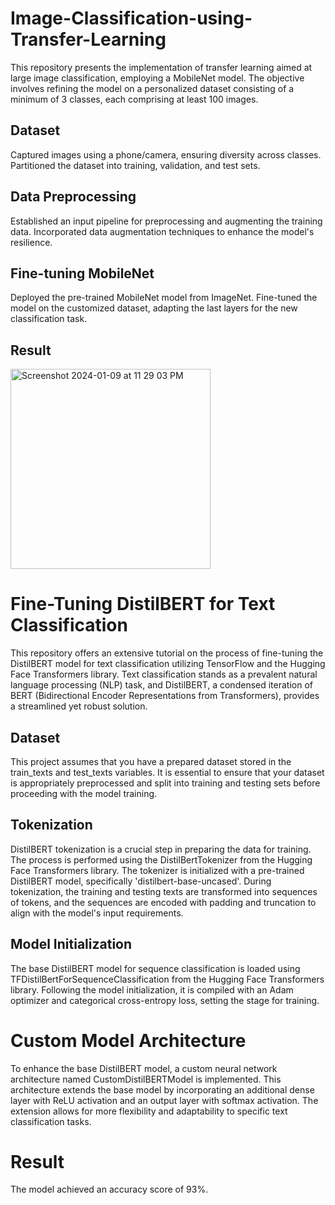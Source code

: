 # Image-Classification-using-Transfer-Learning

This repository presents the implementation of transfer learning aimed at large image classification, employing a MobileNet model. The objective involves refining the model on a personalized dataset consisting of a minimum of 3 classes, each comprising at least 100 images.

## Dataset
Captured images using a phone/camera, ensuring diversity across classes.
Partitioned the dataset into training, validation, and test sets.

## Data Preprocessing
Established an input pipeline for preprocessing and augmenting the training data.
Incorporated data augmentation techniques to enhance the model's resilience.

## Fine-tuning MobileNet
Deployed the pre-trained MobileNet model from ImageNet.
Fine-tuned the model on the customized dataset, adapting the last layers for the new classification task.

## Result
<img width="320" alt="Screenshot 2024-01-09 at 11 29 03 PM" src="https://github.com/YuktaMuthreja/Image-Classification-using-Transfer-Learning/assets/145282953/90b70157-6f88-4a7c-bc2b-08e150fa6ddd">


# Fine-Tuning DistilBERT for Text Classification

This repository offers an extensive tutorial on the process of fine-tuning the DistilBERT model for text classification utilizing TensorFlow and the Hugging Face Transformers library. Text classification stands as a prevalent natural language processing (NLP) task, and DistilBERT, a condensed iteration of BERT (Bidirectional Encoder Representations from Transformers), provides a streamlined yet robust solution.

## Dataset
This project assumes that you have a prepared dataset stored in the train_texts and test_texts variables. It is essential to ensure that your dataset is appropriately preprocessed and split into training and testing sets before proceeding with the model training.

## Tokenization
DistilBERT tokenization is a crucial step in preparing the data for training. The process is performed using the DistilBertTokenizer from the Hugging Face Transformers library. The tokenizer is initialized with a pre-trained DistilBERT model, specifically 'distilbert-base-uncased'. During tokenization, the training and testing texts are transformed into sequences of tokens, and the sequences are encoded with padding and truncation to align with the model's input requirements.

## Model Initialization
The base DistilBERT model for sequence classification is loaded using TFDistilBertForSequenceClassification from the Hugging Face Transformers library. Following the model initialization, it is compiled with an Adam optimizer and categorical cross-entropy loss, setting the stage for training.

# Custom Model Architecture
To enhance the base DistilBERT model, a custom neural network architecture named CustomDistilBERTModel is implemented. This architecture extends the base model by incorporating an additional dense layer with ReLU activation and an output layer with softmax activation. The extension allows for more flexibility and adaptability to specific text classification tasks.

# Result
The model achieved an accuracy score of 93%.
